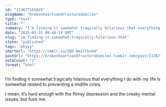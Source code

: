 ```yaml
---
id: "113677155025"
blogName: "brokenheartsandfracturedsmiles"
type: "text"
title: ""
summary: "I’m finding it somewhat tragically hilarious that everything I do with my life is somewhat related to preventing a midlife..."
date: "2015-03-15 09:40:14 GMT"
slug: "im-finding-it-somewhat-tragically-hilarious-that"
state: "published"
tags: "whyyy"
shortUrl: "https://tmblr.co/ZDb_Wm1fthxhH"
postUrl: "https://brokenheartsandfracturedsmiles.tumblr.com/post/113677155025/im-finding-it-somewhat-tragically-hilarious-that"
noteCount: "1"
format: "html"
---
```


I’m finding it somewhat tragically hilarious that everything I do with my life is somewhat related to preventing a midlife crisis. 

I mean, it’s hard enough with the flimsy depression and the creaky mental issues, but fuck me.